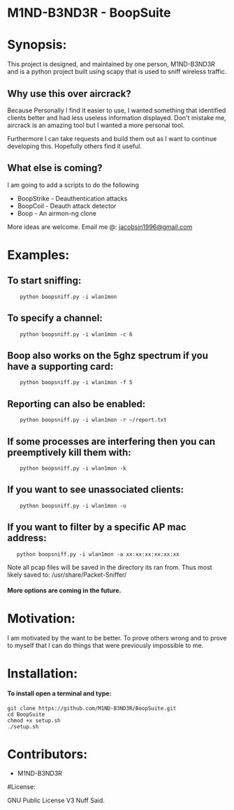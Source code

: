 M1ND-B3ND3R - BoopSuite
===

# Synopsis:

This project is designed, and maintained by one person, M1ND-B3ND3R and is
a python project built using scapy that is used to sniff wireless traffic.

## Why use this over aircrack?

Because Personally I find it easier to use, I wanted something that
identified clients better and had less useless information displayed.
Don't mistake me, aircrack is an amazing tool but I wanted a more
personal tool.

Furthermore I can take requests and build them out as I want to continue
developing this. Hopefully others find it useful.

## What else is coming?

I am going to add a scripts to do the following
+ BoopStrike - Deauthentication attacks
+ BoopCoil   - Deauth attack detector
+ Boop       - An airmon-ng clone

More ideas are welcome.
Email me @: jacobsin1996@gmail.com

# Examples:

## To start sniffing:

        python boopsniff.py -i wlan1mon

## To specify a channel:

        python boopsniff.py -i wlan1mon -c 6

## Boop also works on the 5ghz spectrum if you have a supporting card:

        python boopsniff.py -i wlan1mon -f 5

## Reporting can also be enabled:

        python boopsniff.py -i wlan1mon -r ~/report.txt

## If some processes are interfering then you can preemptively kill them with:

        python boopsniff.py -i wlan1mon -k

## If you want to see unassociated clients:

        python boopsniff.py -i wlan1mon -u

## If you want to filter by a specific AP mac address:

	   python boopsniff.py -i wlan1mon -a xx:xx:xx:xx:xx:xx

Note all pcap files will be saved in the directory its ran from.
Thus most likely saved to: /usr/share/Packet-Sniffer/

#### More options are coming in the future.


# Motivation:


I am motivated by the want to be better. To prove others wrong and to prove
to myself that I can do things that were previously impossible to me.


# Installation:

#### To install open a terminal and type:

    git clone https://github.com/M1ND-B3ND3R/BoopSuite.git
    cd BoopSuite
    chmod +x setup.sh
    ./setup.sh

# Contributors:

+ M1ND-B3ND3R


#License:

GNU Public License V3
Nuff Said.
